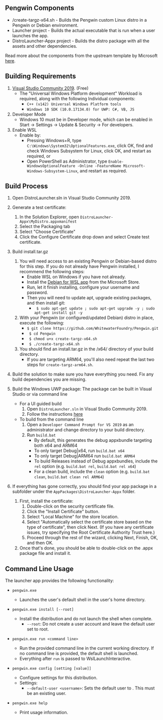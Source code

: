 ## Pengwin Components

- /create-targz-x64.sh - Builds the Pengwin custom Linux distro in a Pengwin or Debian environment.
- Launcher project - Builds the actual executable that is run when a user launches the app. 
- DistroLauncher-Appx project - Builds the distro package with all the assets and other dependencies.

Read more about the components from the upstream template by Microsoft [here](https://github.com/Microsoft/WSL-DistroLauncher). 

## Building Requirements
1. [Visual Studio Community 2019](https://visualstudio.microsoft.com/vs/community/). (Free)
	- The "Universal Windows Platform development" Workload is required, along with the following Individual components:
		- `C++ (v142) Universal Windows Platform tools`
		- `Windows 10 SDK (10.0.17134.0) for UWP: C#, VB, JS`
1. Developer Mode
	- Windows 10 must be in Developer mode, which can be enabled in Start -> Settings -> Update & Security -> For developers.
1. Enable WSL
	- Enable by:
        - Pressing Windows+R, type `C:\Windows\System32\OptionalFeatures.exe`, click OK, find and check Windows Subsystem for Linux, click OK, and restart as required, or
        - Open PowerShell as Administrator, type `Enable-WindowsOptionalFeature -Online -FeatureName Microsoft-Windows-Subsystem-Linux`, and restart as required.

## Build Process
1. Open DistroLauncher.sln in Visual Studio Community 2019.
2. Generate a test certificate:
    1. In the Solution Explorer, open `DistroLauncher-Appx\MyDistro.appxmanifest`
    1. Select the Packaging tab
    1. Select "Choose Certificate"
    1. Click the Configure Certificate drop down and select Create test certificate.
1. Build install.tar.gz
    1. You will need access to an existing Pengwin or Debian-based distro for this step. If you do not already have Pengwin installed, I recommend the following steps:
        - Enable WSL on Windows if you have not already.
        - Install the [Debian for WSL app](https://www.microsoft.com/en-us/p/debian-gnu-linux/9msvkqc78pk6?activetab=pivot%3Aoverviewtab) from the Microsoft Store.
        - Run, let it finish installing, configure your username and password.
        - Then you will need to update apt, upgrade existing packages, and then install git:
            - ` $ sudo apt-get update ; sudo apt-get upgrade -y ; sudo apt-get install git -y`
    1. With your Pengwin (or configured/updated Debian) distro in place, execute the following:
        - ` $ git clone https://github.com/WhitewaterFoundry/Pengwin.git `
        - ` $ cd Pengwin`
        - ` $ chmod u+x create-targz-x64.sh`
        - ` $ ./create-targz-x64.sh`
    1. You should find an install.tar.gz in the /x64/ directory of your build directory.
        - If you are targeting ARM64, you'll also need repeat the last two steps for `create-targz-arm64.sh`.
1. Build the solution to make sure you have everything you need. Fix any build dependencies you are missing.
1. Build the Windows UWP package:
    The package can be built in Visual Studio or via command line
    - For a UI guided build
        1. Open `DistroLauncher.sln` in Visual Studio Community 2019.
        1. Follow the instructions [here](https://docs.microsoft.com/en-us/windows/uwp/packaging/packaging-uwp-apps#create-an-app-package-upload-file)
    - To build from the command line
        1. Open a `Developer Command Prompt for VS 2019` as an administrator and change directory to your build directory.
        1. Run `build.bat`
            - By default, this generates the debug appxbundle targeting both x64 and ARM64
            - To only target Debug|x64, run `build.bat x64`
            - To only target Debug|ARM64 run `build.bat ARM64`
            - To build Releases instead of Debug appxbundles, include the `rel` option (e.g. `build.bat rel`, `build.bat rel x64`)
            - For a clean build, include the `clean` option (e.g. `build.bat clean`, `build.bat clean rel ARM64`)

1. If everything has gone correctly, you should find your app package in a subfolder under the `AppPackages\DistroLauncher-Appx` folder.
    1. First, install the certificate:
	    1. Double-click on the security certificate file.
		1. Click the "Install Certificate" button.
		1. Select "Local Machine" for the store location.
		1. Select "Automatically select the certificate store based on the type of certificate", then click Next. (If you have any certificate issues, try specifying the Root Certificate Authority Trust here.)
		1. Proceed through the rest of the wizard, clicking Next, Finish, OK, and then OK.
    1. Once that's done, you should be able to double-click on the .appx package file and install it.

## Command Line Usage
The launcher app provides the following functionality:

* `pengwin.exe`
  - Launches the user's default shell in the user's home directory.

* `pengwin.exe install [--root]`
  - Install the distribution and do not launch the shell when complete.
    - `--root`: Do not create a user account and leave the default user set to root.

* `pengwin.exe run <command line>`
  - Run the provided command line in the current working directory. If no command line is provided, the default shell is launched.
  - Everything after `run` is passed to WslLaunchInteractive.

* `pengwin.exe config [setting [value]]`
  - Configure settings for this distribution.
  - Settings:
    - `--default-user <username>`: Sets the default user to <username>. This must be an existing user.

* `pengwin.exe help`
  - Print usage information.
